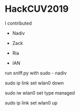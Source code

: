 # HackCUV2019

I contributed
- Nadiv
* Zack
- Ria
* IAN


run sniff.py with sudo
\- nadiv







sudo ip link set wlan0 down

sudo iw wlan0 set type managed

sudo ip link set wlan0 up
